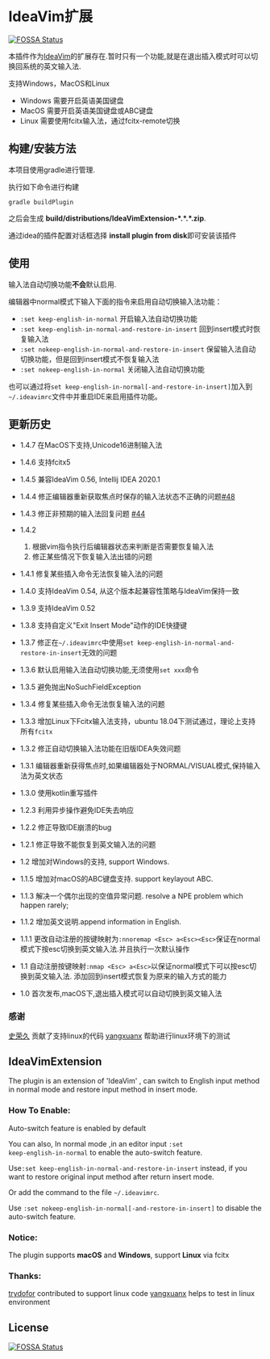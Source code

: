 # IdeaVim扩展
[![FOSSA Status](https://app.fossa.io/api/projects/git%2Bgithub.com%2Fhadix-lin%2Fideavim_extension.svg?type=shield)](https://app.fossa.io/projects/git%2Bgithub.com%2Fhadix-lin%2Fideavim_extension?ref=badge_shield)


本插件作为[IdeaVim](https://plugins.jetbrains.com/plugin/164)的扩展存在.暂时只有一个功能,就是在退出插入模式时可以切换回系统的英文输入法.

支持Windows，MacOS和Linux
- Windows 需要开启英语美国键盘
- MacOS 需要开启英语美国键盘或ABC键盘
- Linux 需要使用fcitx输入法，通过fcitx-remote切换

## 构建/安装方法

本项目使用gradle进行管理.

执行如下命令进行构建

```shell
gradle buildPlugin
```

之后会生成 **build/distributions/IdeaVimExtension-\*.\*.\*.zip**.

通过idea的插件配置对话框选择 **install plugin from disk**即可安装该插件

## 使用
输入法自动切换功能**不会**默认启用.

编辑器中normal模式下输入下面的指令来启用自动切换输入法功能：

* `:set keep-english-in-normal` 开启输入法自动切换功能
* `:set keep-english-in-normal-and-restore-in-insert` 回到insert模式时恢复输入法
* `:set nokeep-english-in-normal-and-restore-in-insert` 保留输入法自动切换功能，但是回到insert模式不恢复输入法
* `:set nokeep-english-in-normal` 关闭输入法自动切换功能

也可以通过将`set keep-english-in-normal[-and-restore-in-insert]`加入到`~/.ideavimrc`文件中并重启IDE来启用插件功能。

## 更新历史
* 1.4.7
  在MacOS下支持,Unicode16进制输入法
  
* 1.4.6
  支持fcitx5
  
* 1.4.5
  兼容IdeaVim 0.56, Intellij IDEA 2020.1
  
* 1.4.4
  修正编辑器重新获取焦点时保存的输入法状态不正确的问题[#48](https://github.com/hadix-lin/ideavim_extension/issues/48)
  
* 1.4.3
  修正非预期的输入法回复问题 [#44](https://github.com/hadix-lin/ideavim_extension/issues/44)
  
* 1.4.2
  1. 根据vim指令执行后编辑器状态来判断是否需要恢复输入法
  2. 修正某些情况下恢复输入法出错的问题
  
* 1.4.1
  修复某些插入命令无法恢复输入法的问题
  
* 1.4.0
  支持IdeaVim 0.54, 从这个版本起兼容性策略与IdeaVim保持一致
  
* 1.3.9
  支持IdeaVim 0.52
  
* 1.3.8
  支持自定义"Exit Insert Mode"动作的IDE快捷键
   
* 1.3.7
  修正在`~/.ideavimrc`中使用`set keep-english-in-normal-and-restore-in-insert`无效的问题

* 1.3.6
  默认启用输入法自动切换功能,无须使用`set xxx`命令
  
* 1.3.5
  避免抛出NoSuchFieldException
  
* 1.3.4
  修复某些插入命令无法恢复输入法的问题
  
* 1.3.3
  增加Linux下Fcitx输入法支持，ubuntu 18.04下测试通过，理论上支持所有`fcitx`

* 1.3.2
  修正自动切换输入法功能在旧版IDEA失效问题
  
* 1.3.1
  编辑器重新获得焦点时,如果编辑器处于NORMAL/VISUAL模式,保持输入法为英文状态
  
* 1.3.0
  使用kotlin重写插件
  
* 1.2.3
  利用异步操作避免IDE失去响应
  
* 1.2.2
  修正导致IDE崩溃的bug
  
* 1.2.1
  修正导致不能恢复到英文输入法的问题
  
* 1.2
  增加对Windows的支持, support Windows.
  
* 1.1.5
  增加对macOS的ABC键盘支持. support keylayout ABC.

* 1.1.3
  解决一个偶尔出现的空值异常问题. resolve a NPE problem which happen rarely;

* 1.1.2
  增加英文说明.append information in English.

* 1.1.1
  更改自动注册的按键映射为`:nnoremap <Esc> a<Esc><Esc>`保证在normal模式下按esc切换到英文输入法.并且执行一次默认操作

* 1.1
  自动注册按键映射`:nmap <Esc> a<Esc>`以保证normal模式下可以按esc切换到英文输入法.
  添加回到insert模式恢复为原来的输入方式的能力

* 1.0 
  首次发布,macOS下,退出插入模式可以自动切换到英文输入法

### 感谢
[史荣久](https://github.com/trydofor) 贡献了支持linux的代码
[yangxuanx](https://github.com/yangxuanx) 帮助进行linux环境下的测试

## IdeaVimExtension

The plugin is an extension of 'IdeaVim' , can switch to English input method in normal mode and restore input method in insert mode.

### How To Enable:

Auto-switch feature is enabled by default

You can also, In normal mode ,in an editor input <code>:set keep-english-in-normal</code> to enable the auto-switch feature.

Use`:set keep-english-in-normal-and-restore-in-insert` instead, if you want to restore original input method after return insert mode.

Or add the command to the file `~/.ideavimrc`.

Use `:set nokeep-english-in-normal[-and-restore-in-insert]` to disable the auto-switch feature.

### Notice:

The plugin supports **macOS** and **Windows**, support **Linux** via fcitx

### Thanks:

[trydofor](https://github.com/trydofor) contributed to support linux code
[yangxuanx](https://github.com/yangxuanx) helps to test in linux environment 

## License
[![FOSSA Status](https://app.fossa.io/api/projects/git%2Bgithub.com%2Fhadix-lin%2Fideavim_extension.svg?type=large)](https://app.fossa.io/projects/git%2Bgithub.com%2Fhadix-lin%2Fideavim_extension?ref=badge_large)
